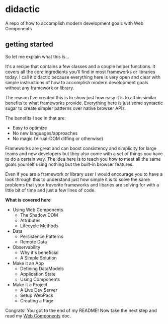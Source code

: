 # didactic

A repo of how to accomplish modern development goals with Web Components

## getting started

So let me explain what this is... 

It's a recipe that contains a few classes and a couple helper functions.  It covers all the core ingredients you'll find in most frameworks or libraries today.  I call it didactic because everything here is very open and clear with simple instructions of how to accomplish modern development goals without any framework or library.

The reason I've created this is to show just how easy it is to attain similar benefits to what frameworks provide.  Everything here is just some syntactic sugar to create simpler patterns over native browser APIs.  

The benefits I see in that are:
*  Easy to optimize
*  No new languages/approaches
*  No magic (Virual-DOM diffing or otherwise)

Frameworks are great and can boost consistency and simplicity for large teams and new developers but they also come with a set of things you have to do a certain way.  The idea here is to teach you how to meet all the same goals yourself using nothing but the built-in browser features.  

Even if you are a framework or library user I would encourage you to have a look through this to understand just how simple it is to solve the same problems that your fravorite frameworks and libaries are solving for with a little bit of time and just a few lines of code.

**What is covered here**
* Using Web Components
  * The Shadow DOM
  * Attributes
  * Lifecycle Methods
* Data 
  * Persistence Patterns
  * Remote Data
* Observability
  * Why it's beneficial
  * A Simple Solution
* Make it an App
  * Defining DataModels
  * Application State
  * Using Components
* Make it a Project
  * A Live Dev Server
  * Setup WebPack
  * Creating a Page

Congrats!  You got to the end of my README!  Now take the next step and read my [Web Components](./instruct/WEBCOMPONENTS.md) doc.

